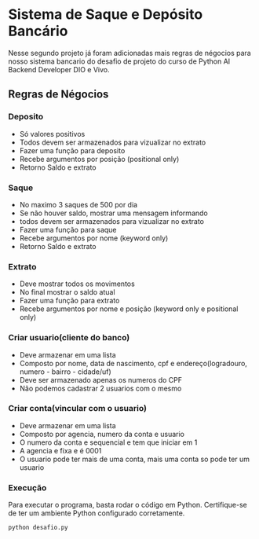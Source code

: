# Sistema de Saque e Depósito Bancário 

Nesse segundo projeto já foram adicionadas mais regras de négocios para nosso sistema bancario do desafio de projeto do curso de Python AI Backend Developer DIO e Vivo.

## Regras de Négocios
### Deposito 
- Só valores positivos
- Todos devem ser armazenados para vizualizar no extrato
- Fazer uma função para deposito
-  Recebe argumentos por posição (positional only)
-  Retorno Saldo e extrato

### Saque
- No maximo 3 saques de 500 por dia
- Se não houver saldo, mostrar uma mensagem informando
- todos devem ser armazenados para vizualizar no extrato
- Fazer uma função para saque
- Recebe argumentos por nome (keyword only)
- Retorno Saldo e extrato 


### Extrato
- Deve mostrar todos os movimentos
- No final mostrar o saldo atual
- Fazer uma função para extrato
- Recebe argumentos por nome e posição (keyword only e positional only)

### Criar usuario(cliente do banco)
- Deve armazenar em uma lista 
- Composto por nome, data de nascimento, cpf e endereço(logradouro, numero - bairro - cidade/uf)
- Deve ser armazenado apenas os numeros do CPF
- Não podemos cadastrar 2 usuarios com o mesmo 


### Criar conta(vincular com o usuario)
- Deve armazenar em uma lista
- Composto por agencia, numero da conta e usuario
- O numero da conta e sequencial e tem que iniciar em 1
- A agencia e fixa e é 0001
- O usuario pode ter mais de uma conta, mais uma conta so pode ter um usuario    

### Execução
Para executar o programa, basta rodar o código em Python. Certifique-se de ter um ambiente Python configurado corretamente.

```bash
python desafio.py

```